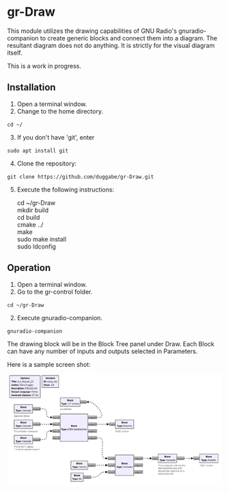 # gr-Draw
This module utilizes the drawing capabilities of GNU Radio's gnuradio-companion to create generic blocks and connect them into a diagram. The resultant diagram does not do anything. It is strictly for the visual diagram itself.

This is a work in progress.

## Installation

1. Open a terminal window.
2. Change to the home directory.  
```
cd ~/  
```
3. If you don't have 'git', enter  
```
sudo apt install git  
```
4. Clone the repository:  
```
git clone https://github.com/duggabe/gr-Draw.git
```
5. Execute the following instructions:  

    cd ~/gr-Draw  
    mkdir build  
    cd build  
    cmake ../  
    make  
    sudo make install  
    sudo ldconfig  

## Operation

1. Open a terminal window.
2. Go to the gr-control folder.  
```
cd ~/gr-Draw
```
2. Execute gnuradio-companion.  
```
gnuradio-companion
```

The drawing block will be in the Block Tree panel under Draw. Each Block can have any number of inputs and outputs selected in Parameters.

Here is a sample screen shot:

<img src="./A_V_diagram_22.png" width="562" height="262">






